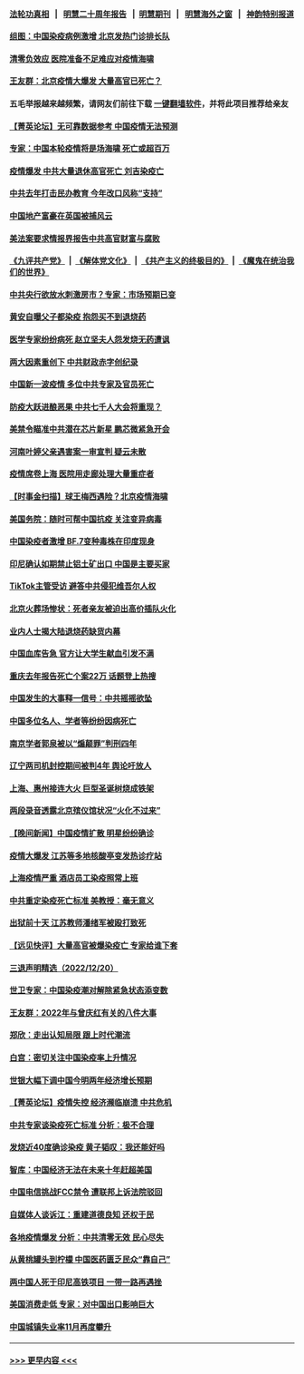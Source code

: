 #### [法轮功真相](https://github.com/gfw-breaker/truth/blob/master/README.md?t=0) &nbsp;&nbsp;|&nbsp;&nbsp; [明慧二十周年报告](https://github.com/gfw-breaker/mh-reports/blob/master/README.md?t=0) &nbsp;&nbsp;|&nbsp;&nbsp;[明慧期刊](https://github.com/gfw-breaker/mh-qikan) &nbsp;&nbsp;|&nbsp;&nbsp; [明慧海外之窗](https://github.com/gfw-breaker/mh-news/blob/master/README.md?t=0) &nbsp;&nbsp;|&nbsp;&nbsp; [神韵特别报道](https://github.com/gfw-breaker/mh-news/blob/master/shenyun.md?t=0)
#### [组图：中国染疫病例激增 北京发热门诊排长队](../pages/nsc413/n13888966.md?t=12220943) 
#### [清零负效应 医院准备不足难应对疫情海啸](../pages/nsc413/n13889288.md?t=12220943) 
#### [王友群：北京疫情大爆发 大量高官已死亡？](../pages/nsc413/n13889267.md?t=12220943) 
#### 五毛举报越来越频繁，请网友们前往下载 [一键翻墙软件](https://github.com/gfw-breaker/ssr-accounts)，并将此项目推荐给亲友
#### [【菁英论坛】无可靠数据参考 中国疫情无法预测](../pages/nsc413/n13889255.md?t=12220943) 
#### [专家：中国本轮疫情将是场海啸 死亡或超百万](../pages/nsc413/n13889127.md?t=12220943) 
#### [疫情爆发 中共大量退休高官死亡 刘吉染疫亡](../pages/nsc413/n13889203.md?t=12220943) 
#### [中共去年打击民办教育 今年改口风称“支持”](../pages/nsc413/n13889138.md?t=12220943) 
#### [中国地产富豪在英国被捕风云](../pages/nsc413/n13889163.md?t=12220943) 
#### [美法案要求情报界报告中共高官财富与腐败](../pages/nsc413/n13889226.md?t=12220943) 
#### [《九评共产党》](https://github.com/begood0513/9ping.md/blob/master/README.md) &nbsp;|&nbsp; [《解体党文化》](../../../../jtdwh.md/blob/master/README.md)  &nbsp;|&nbsp; [《共产主义的终极目的》](../../../../gczydzjmd.md/blob/master/README.md) &nbsp;|&nbsp; [《魔鬼在统治我们的世界》](../../../../mgztzwmdsj.md/blob/master/README.md) 
#### [中共央行欲放水刺激房市？专家：市场预期已变](../pages/nsc413/n13889175.md?t=12220943) 
#### [黄安自曝父子都染疫 抱怨买不到退烧药](../pages/nsc413/n13889217.md?t=12220943) 
#### [医学专家纷纷病死 赵立坚夫人怨发烧无药遭讽](../pages/nsc413/n13889150.md?t=12220943) 
#### [两大因素重创下 中共财政赤字创纪录](../pages/nsc413/n13889241.md?t=12220943) 
#### [中国新一波疫情 多位中共专家及官员死亡](../pages/nsc413/n13888436.md?t=12220943) 
#### [防疫大跃进酿恶果 中共七千人大会将重现？](../pages/nsc413/n13888866.md?t=12220943) 
#### [美禁令瞄准中共潜在芯片新星 鹏芯微紧急开会](../pages/nsc413/n13889181.md?t=12220943) 
#### [河南叶婷父亲遇害案一审宣判 疑云未散](../pages/nsc413/n13888962.md?t=12220943) 
#### [疫情席卷上海 医院用走廊处理大量重症者](../pages/nsc413/n13889152.md?t=12220943) 
#### [【时事金扫描】球王梅西遇险？北京疫情海啸](../pages/nsc413/n13889118.md?t=12220943) 
#### [美国务院：随时可帮中国抗疫 关注变异病毒](../pages/nsc413/n13889183.md?t=12220943) 
#### [中国染疫者激增 BF.7变种毒株在印度现身](../pages/nsc413/n13889147.md?t=12220943) 
#### [印尼确认如期禁止铝土矿出口 中国是主要买家](../pages/nsc413/n13889072.md?t=12220943) 
#### [TikTok主管受访 避答中共侵犯维吾尔人权](../pages/nsc413/n13889049.md?t=12220943) 
#### [北京火葬场惨状：死者亲友被迫出高价插队火化](../pages/nsc413/n13889069.md?t=12220943) 
#### [业内人士揭大陆退烧药缺货内幕](../pages/nsc413/n13889098.md?t=12220943) 
#### [中国血库告急 官方让大学生献血引发不满](../pages/nsc413/n13888985.md?t=12220943) 
#### [重庆去年报告死亡个案22万 话题登上热搜](../pages/nsc413/n13888987.md?t=12220943) 
#### [中国发生的大事释一信号：中共摇摇欲坠](../pages/nsc413/n13888494.md?t=12220943) 
#### [中国多位名人、学者等纷纷因病死亡](../pages/nsc413/n13888950.md?t=12220943) 
#### [南京学者郭泉被以“煽颠罪”判刑四年](../pages/nsc413/n13888967.md?t=12220943) 
#### [辽宁两司机封控期间被判4年 舆论吁放人](../pages/nsc413/n13888961.md?t=12220943) 
#### [上海、惠州接连大火 巨型圣诞树烧成铁架](../pages/nsc413/n13888870.md?t=12220943) 
#### [两段录音透露北京殡仪馆状况“火化不过来”](../pages/nsc413/n13888818.md?t=12220943) 
#### [【晚间新闻】中国疫情扩散 明星纷纷确诊](../pages/nsc413/n13888906.md?t=12220943) 
#### [疫情大爆发 江苏等多地核酸亭变发热诊疗站](../pages/nsc413/n13888799.md?t=12220943) 
#### [上海疫情严重 酒店员工染疫照常上班](../pages/nsc413/n13888809.md?t=12220943) 
#### [中共重定染疫死亡标准 美教授：毫无意义](../pages/nsc413/n13888721.md?t=12220943) 
#### [出狱前十天 江苏教师潘绪军被殴打致死](../pages/nsc413/n13888230.md?t=12220943) 
#### [【远见快评】大量高官被爆染疫亡 专家给谁下套](../pages/nsc413/n13888558.md?t=12220943) 
#### [三退声明精选（2022/12/20）](../pages/nsc413/n13888749.md?t=12220943) 
#### [世卫专家：中国染疫潮对解除紧急状态添变数](../pages/nsc413/n13888628.md?t=12220943) 
#### [王友群：2022年与曾庆红有关的八件大事](../pages/nsc413/n13888603.md?t=12220943) 
#### [郑欣：走出认知局限 跟上时代潮流](../pages/nsc413/n13887826.md?t=12220943) 
#### [白宫：密切关注中国染疫率上升情况](../pages/nsc413/n13888511.md?t=12220943) 
#### [世银大幅下调中国今明两年经济增长预期](../pages/nsc413/n13888612.md?t=12220943) 
#### [【菁英论坛】疫情失控 经济濒临崩溃 中共危机](../pages/nsc413/n13888408.md?t=12220943) 
#### [中共专家谈染疫死亡标准 分析：极不合理](../pages/nsc413/n13888482.md?t=12220943) 
#### [发烧近40度确诊染疫 黄子韬叹：我还能好吗](../pages/nsc413/n13888530.md?t=12220943) 
#### [智库：中国经济无法在未来十年赶超美国](../pages/nsc413/n13888561.md?t=12220943) 
#### [中国电信挑战FCC禁令 遭联邦上诉法院驳回](../pages/nsc413/n13888488.md?t=12220943) 
#### [自媒体人谈诉江：重建道德良知 还权于民](../pages/nsc413/n13887904.md?t=12220943) 
#### [各地疫情爆发 分析：中共清零无效 民心尽失](../pages/nsc413/n13888470.md?t=12220943) 
#### [从黄桃罐头到柠檬 中国医药匮乏民众“靠自己”](../pages/nsc413/n13888385.md?t=12220943) 
#### [两中国人死于印尼高铁项目 一带一路再遇挫](../pages/nsc413/n13888453.md?t=12220943) 
#### [美国消费走低 专家：对中国出口影响巨大](../pages/nsc413/n13888377.md?t=12220943) 
#### [中国城镇失业率11月再度攀升](../pages/nsc413/n13888335.md?t=12220943) 

----
#### [ >>> 更早内容 <<< ](../indexes/nsc413-earlier.md)
